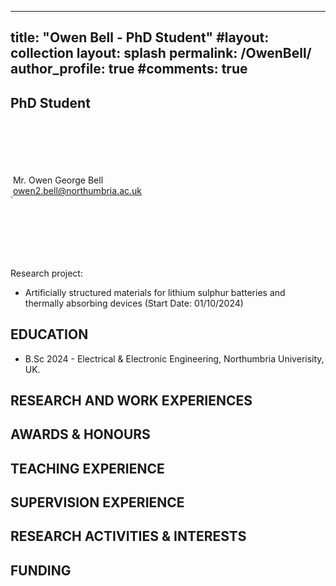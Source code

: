 
---
title:  "Owen Bell - PhD Student"
#layout: collection
layout: splash
permalink: /OwenBell/
author_profile: true
#comments: true
---

## PhD Student

<br><br><br><br><br>
&nbsp;Mr. Owen George Bell<br>
&nbsp;<owen2.bell@northumbria.ac.uk><br> 
  <a href="https://www.linkedin.com/in/owen-bell-73760b271/"><img src="{{ site.url }}{{ site.baseurl }}/assets/profiles/linkedin.png" style="width: 2.5%; border: none; text-decoration: none"/></a>
  <br><br>
Research project:<br>
*  Artificially structured materials for lithium sulphur batteries and thermally absorbing devices (Start Date: 01/10/2024)
&nbsp;
&nbsp;
&nbsp;

## EDUCATION

* B.Sc 2024 - Electrical & Electronic Engineering, Northumbria Univerisity, UK.

## RESEARCH AND WORK EXPERIENCES


## AWARDS & HONOURS


## TEACHING EXPERIENCE


## SUPERVISION EXPERIENCE


## RESEARCH ACTIVITIES & INTERESTS


## FUNDING

